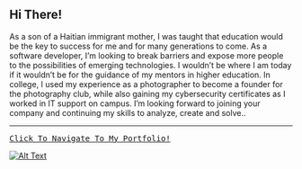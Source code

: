 
## Hi There!
<p>As a son of a Haitian immigrant mother, I was taught that education would be the key to success for me and for many generations to come. As a software developer, I’m looking to break barriers and expose more people to the possibilities of emerging technologies. I wouldn’t be where I am today if it wouldn’t be for the guidance of my mentors in higher education. In college, I used my experience as a photographer to become a founder for the photography club, while also gaining my cybersecurity certificates as I worked in IT support on campus. I’m looking forward to joining your company and continuing my skills to analyze, create and solve..</p>

 <hr>
<pre><a href="https://www.weburing.com/">Click To Navigate To My Portfolio!</pre>
 
 
![Alt Text](https://github.com/JohnbelMDev/Portfolio-Update/blob/master/LIGHT/2020-11-13%2003.55.56.gif)
